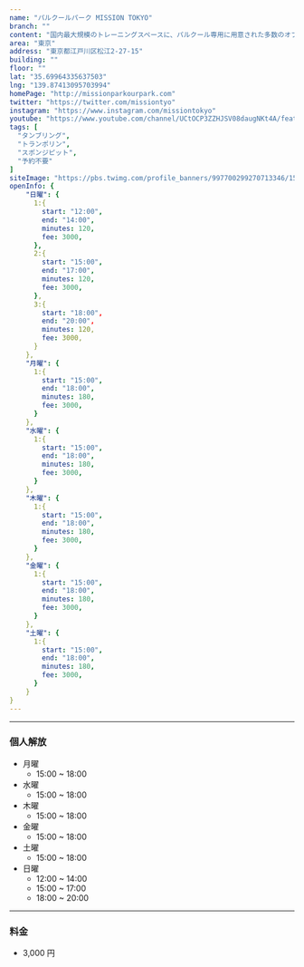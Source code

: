 ```yaml
---
name: "パルクールパーク MISSION TOKYO"
branch: ""
content: "国内最大規模のトレーニングスペースに、パルクール専用に用意された多数のオブスタクルス（障害物）、天井に向かってそり上がる壁、3mの高台から飛び込める巨大スポンジピットに海外規格のトランポリン、跳ねるタンブリングフロアや今話題の究極の鬼ごっこスポーツ「ワールドチェイスタグ」の専用フロアまでが完全完備！"
area: "東京"
address: "東京都江戸川区松江2-27-15"
building: ""
floor: ""
lat: "35.69964335637503"
lng: "139.87413095703994"
homePage: "http://missionparkourpark.com"
twitter: "https://twitter.com/missiontyo"
instagram: "https://www.instagram.com/missiontokyo"
youtube: "https://www.youtube.com/channel/UCtOCP3ZZHJSV08daugNKt4A/featured"
tags: [
  "タンブリング",
  "トランポリン",
  "スポンジピット",
  "予約不要"
]
siteImage: "https://pbs.twimg.com/profile_banners/997700299270713346/1532765661"
openInfo: {
    "日曜": {
      1:{
        start: "12:00",
        end: "14:00",
        minutes: 120,
        fee: 3000,
      },
      2:{
        start: "15:00",
        end: "17:00",
        minutes: 120,
        fee: 3000,
      },
      3:{
        start: "18:00",
        end: "20:00",
        minutes: 120,
        fee: 3000,
      }
    },
    "月曜": {
      1:{
        start: "15:00",
        end: "18:00",
        minutes: 180,
        fee: 3000,
      }
    },
    "水曜": {
      1:{
        start: "15:00",
        end: "18:00",
        minutes: 180,
        fee: 3000,
      }
    },
    "木曜": {
      1:{
        start: "15:00",
        end: "18:00",
        minutes: 180,
        fee: 3000,
      }
    },
    "金曜": {
      1:{
        start: "15:00",
        end: "18:00",
        minutes: 180,
        fee: 3000,
      }
    },
    "土曜": {
      1:{
        start: "15:00",
        end: "18:00",
        minutes: 180,
        fee: 3000,
      }
    }
}
---
```


---

### 個人解放

- 月曜
  - 15:00 ~ 18:00
- 水曜
  - 15:00 ~ 18:00
- 木曜
  - 15:00 ~ 18:00
- 金曜
  - 15:00 ~ 18:00
- 土曜
  - 15:00 ~ 18:00
- 日曜
  - 12:00 ~ 14:00
  - 15:00 ~ 17:00
  - 18:00 ~ 20:00

---

### 料金

- 3,000 円
